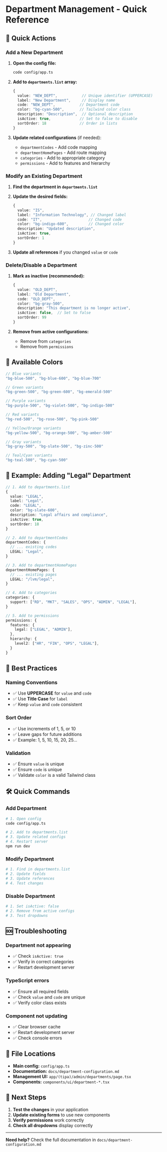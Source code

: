 # Department Management - Quick Reference

## 🎯 **Quick Actions**

### **Add a New Department**

1. **Open the config file:**
   ```bash
   code config/app.ts
   ```

2. **Add to `departments.list` array:**
   ```typescript
   {
     value: "NEW_DEPT",           // Unique identifier (UPPERCASE)
     label: "New Department",     // Display name
     code: "NEW_DEPT",           // Department code
     color: "bg-cyan-500",       // Tailwind color class
     description: "Description",  // Optional description
     isActive: true,             // Set to false to disable
     sortOrder: 18               // Order in lists
   }
   ```

3. **Update related configurations** (if needed):
   - `departmentCodes` - Add code mapping
   - `departmentHomePages` - Add route mapping
   - `categories` - Add to appropriate category
   - `permissions` - Add to features and hierarchy

### **Modify an Existing Department**

1. **Find the department in `departments.list`**
2. **Update the desired fields:**
   ```typescript
   {
     value: "IS",
     label: "Information Technology", // Changed label
     code: "IT",                     // Changed code
     color: "bg-indigo-600",         // Changed color
     description: "Updated description",
     isActive: true,
     sortOrder: 1
   }
   ```

3. **Update all references** if you changed `value` or `code`

### **Delete/Disable a Department**

1. **Mark as inactive (recommended):**
   ```typescript
   {
     value: "OLD_DEPT",
     label: "Old Department",
     code: "OLD_DEPT",
     color: "bg-gray-500",
     description: "This department is no longer active",
     isActive: false,  // Set to false
     sortOrder: 99
   }
   ```

2. **Remove from active configurations:**
   - Remove from `categories`
   - Remove from `permissions`

## 🎨 **Available Colors**

```typescript
// Blue variants
"bg-blue-500", "bg-blue-600", "bg-blue-700"

// Green variants  
"bg-green-500", "bg-green-600", "bg-emerald-500"

// Purple variants
"bg-purple-500", "bg-violet-500", "bg-indigo-500"

// Red variants
"bg-red-500", "bg-rose-500", "bg-pink-500"

// Yellow/Orange variants
"bg-yellow-500", "bg-orange-500", "bg-amber-500"

// Gray variants
"bg-gray-500", "bg-slate-500", "bg-zinc-500"

// Teal/Cyan variants
"bg-teal-500", "bg-cyan-500"
```

## 📝 **Example: Adding "Legal" Department**

```typescript
// 1. Add to departments.list
{
  value: "LEGAL",
  label: "Legal",
  code: "LEGAL", 
  color: "bg-slate-600",
  description: "Legal affairs and compliance",
  isActive: true,
  sortOrder: 18
}

// 2. Add to departmentCodes
departmentCodes: {
  // ... existing codes
  LEGAL: "Legal",
}

// 3. Add to departmentHomePages
departmentHomePages: {
  // ... existing pages
  LEGAL: "/lvm/legal",
}

// 4. Add to categories
categories: {
  support: ["RD", "MKT", "SALES", "OPS", "ADMIN", "LEGAL"],
}

// 5. Add to permissions
permissions: {
  features: {
    legal: ["LEGAL", "ADMIN"],
  },
  hierarchy: {
    level2: ["HR", "FIN", "OPS", "LEGAL"],
  }
}
```

## 🔄 **Best Practices**

### **Naming Conventions**
- ✅ Use **UPPERCASE** for `value` and `code`
- ✅ Use **Title Case** for `label`
- ✅ Keep `value` and `code` consistent

### **Sort Order**
- ✅ Use increments of 1, 5, or 10
- ✅ Leave gaps for future additions
- ✅ Example: 1, 5, 10, 15, 20, 25...

### **Validation**
- ✅ Ensure `value` is unique
- ✅ Ensure `code` is unique
- ✅ Validate `color` is a valid Tailwind class

## 🛠️ **Quick Commands**

### **Add Department**
```bash
# 1. Open config
code config/app.ts

# 2. Add to departments.list
# 3. Update related configs
# 4. Restart server
npm run dev
```

### **Modify Department**
```bash
# 1. Find in departments.list
# 2. Update fields
# 3. Update references
# 4. Test changes
```

### **Disable Department**
```bash
# 1. Set isActive: false
# 2. Remove from active configs
# 3. Test dropdowns
```

## 🆘 **Troubleshooting**

### **Department not appearing**
- ✅ Check `isActive: true`
- ✅ Verify in correct categories
- ✅ Restart development server

### **TypeScript errors**
- ✅ Ensure all required fields
- ✅ Check `value` and `code` are unique
- ✅ Verify color class exists

### **Component not updating**
- ✅ Clear browser cache
- ✅ Restart development server
- ✅ Check console errors

## 📁 **File Locations**

- **Main config:** `config/app.ts`
- **Documentation:** `docs/department-configuration.md`
- **Management UI:** `app/(tipa)/admin/departments/page.tsx`
- **Components:** `components/ui/department-*.tsx`

## 🎯 **Next Steps**

1. **Test the changes** in your application
2. **Update existing forms** to use new components
3. **Verify permissions** work correctly
4. **Check all dropdowns** display correctly

---

**Need help?** Check the full documentation in `docs/department-configuration.md`
